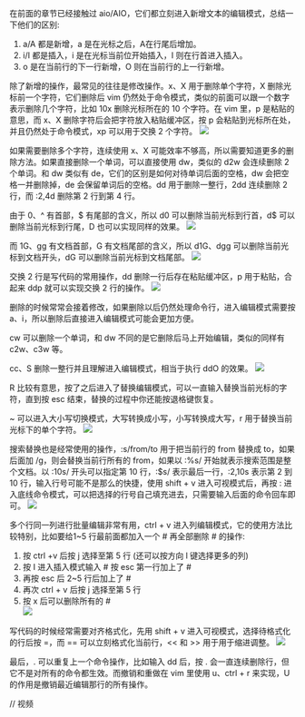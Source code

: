 在前面的章节已经接触过 aio/AIO，它们都立刻进入新增文本的编辑模式，总结一下他们的区别:

1. a/A 都是新增，a 是在光标之后，A在行尾后增加。
2. i/I 都是插入，i 是在光标当前位开始插入，I 则在行首进入插入。
3. o 是在当前行的下一行新增，O 则在当前行的上一行新增。

除了新增的操作，最常见的往往是修改操作。x、X 用于删除单个字符，X 删除光标前一个字符，它们删除后 vim 仍然处于命令模式，类似的前面可以跟一个数字表示删除几个字符，比如 10x 删除光标所在的 10 个字符。在 vim 里，p 是粘贴的意思，而 x、X 删除字符后会把字符放入粘贴缓冲区，按 p 会粘贴到光标所在处，并且仍然处于命令模式，xp 可以用于交换 2 个字符。
![](http://develop-developer.oss-cn-hangzhou.aliyuncs.com/images/i7Y2rbTDKDobpCDk8-tR4n7hZg9arZPgVJ1pHYTMJ3.png?x-oss-process=style/txt-water)

如果需要删除多个字符，连续使用 x、X 可能效率不够高，所以需要知道更多的删除方法。如果直接删除一个单词，可以直接使用 dw，类似的 d2w 会连续删除 2 个单词。和 dw 类似有 de，它们的区别是如何对待单词后面的空格，dw 会把空格一并删除掉，de 会保留单词后的空格。dd 用于删除一整行，2dd 连续删除 2 行，而 :2,4d 删除第 2 行到第 4 行。

由于 0、^ 有首部，$ 有尾部的含义，所以 d0 可以删除当前光标到行首，d$ 可以删除当前光标到行尾，D 也可以实现同样的效果。
![](http://develop-developer.oss-cn-hangzhou.aliyuncs.com/images/vFspNLHb43ApTpLzd-TqZsvTgVwHmZrN3fFiZsDXA1.png?x-oss-process=style/txt-water)

而 1G、gg 有文档首部，G 有文档尾部的含义，所以 d1G、dgg 可以删除当前光标到文档开头，dG 可以删除当前光标到文档尾部。
![](http://develop-developer.oss-cn-hangzhou.aliyuncs.com/images/iYytH2LpQ83WowpPX-tGMS22C-_sPFO8x2yIK26iGN.png?x-oss-process=style/txt-water)

交换 2 行是写代码的常用操作，dd 删除一行后存在粘贴缓冲区，p 用于粘贴，合起来 ddp 就可以实现交换 2 行的操作。
![](http://develop-developer.oss-cn-hangzhou.aliyuncs.com/images/x5dttLJRHSzJhT7mM--xxs4sBr1tVkOo-eblQ87nVx.png?x-oss-process=style/txt-water)

删除的时候常常会接着修改，如果删除以后仍然处理命令行，进入编辑模式需要按 a、i，所以删除后直接进入编辑模式可能会更加方便。

cw 可以删除一个单词，和 dw 不同的是它删除后马上开始编辑，类似的同样有 c2w、c3w 等。

cc、S 删除一整行并且理解进入编辑模式，相当于执行 ddO 的效果。
![](http://develop-developer.oss-cn-hangzhou.aliyuncs.com/images/gKmyFjj9KQJjAZZEf-opVc7b2No3NHQ9Wbf8bKhWhV.png?x-oss-process=style/txt-water)

R 比较有意思，按了之后进入了替换编辑模式，可以一直输入替换当前光标的字符，直到按 esc 结束，替换的过程中你还能按退格键恢复。

~ 可以进入大小写切换模式，大写转换成小写，小写转换成大写，r 用于替换当前光标下的单个字符。
![](http://develop-developer.oss-cn-hangzhou.aliyuncs.com/images/Gnn3gr3QbknkHa5KG-ur-T7j8iPaOG4w-eMCFmuMtG.png?x-oss-process=style/txt-water)

搜索替换也是经常使用的操作，:s/from/to 用于把当前行的 from 替换成 to，如果后面加 /g，则会替换当前行所有的 from，如果以 :%s/ 开始就表示搜索范围是整个文档。以 :10s/ 开头可以指定第 10 行，:$s/ 表示最后一行，:2,10s 表示第 2 到 10 行，输入行号可能不是那么的快捷，使用 shift + v 进入可视模式后，再按 : 进入底线命令模式，可以把选择的行号自己填充进去，只需要输入后面的命令回车即可。
![](http://develop-developer.oss-cn-hangzhou.aliyuncs.com/images/iwnGiyBvh2RuPyeoc-2lzR6nwofYxsKBoWE7ncJSqN.png?x-oss-process=style/txt-water)

多个行同一列进行批量编辑非常有用，ctrl + v 进入列编辑模式，它的使用方法比较特别，比如要给1~5 行最前面都加入一个 # 再全部删除 # 的操作: 

1. 按 ctrl +v 后按 j 选择至第 5 行 (还可以按方向 l 键选择更多的列)
2. 按 I 进入插入模式输入 # 按 esc 第一行加上了 #
3. 再按 esc 后 2~5 行后加上了 #
4. 再次 ctrl + v 后按 j 选择至第 5 行
5. 按 x 后可以删除所有的 #  
![](http://develop-developer.oss-cn-hangzhou.aliyuncs.com/images/enpt5g9tMx3Y5cTNM-iMQD7ekvLDmvI35IDQprYqLL.png?x-oss-process=style/txt-water)

写代码的时候经常需要对齐格式化，先用 shift + v 进入可视模式，选择待格式化的行后按 =，而 == 可以立刻格式化当前行，<< 和 >> 用于用于缩进调整。
![](http://develop-developer.oss-cn-hangzhou.aliyuncs.com/images/XXJhZiDEPvEb83aZt-aYT49FYKz75jelt2I_cIi-Zd.png?x-oss-process=style/txt-water)

最后，. 可以重复上一个命令操作，比如输入 dd 后，按 . 会一直连续删除行，但它不是对所有的命令都生效。而撤销和重做在 vim 里使用 u、ctrl + r 来实现，U 的作用是撤销最近编辑那行的所有操作。

// 视频
